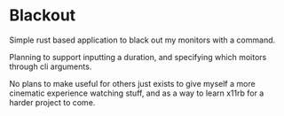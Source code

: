 # Blackout

Simple rust based application to black out my monitors with a command.

Planning to support inputting a duration, and specifying which moitors through
cli arguments.

No plans to make useful for others just exists to give myself a more cinematic
experience watching stuff, and as a way to learn x11rb for a harder project to
come.
